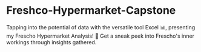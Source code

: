 # Freshco-Hypermarket-Capstone
Tapping into the potential of data with the versatile tool Excel 📊, presenting my Frescho Hypermarket Analysis! 🛒 Get a sneak peek into Frescho's inner workings through insights gathered.
